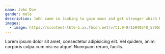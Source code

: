 ```yaml
---
name: John Doe
gender: male
description: John came in looking to gain mass and get stronger which he did in only x weeks.
images:
  - image: https://scontent-lht6-1.xx.fbcdn.net/v/t1.0-9/15940340_570552559799979_9050434426261757501_n.jpg?oh=dd6788e70c93edc23c80a9cf92660535&oe=5900BBD1
---
```

Lorem ipsum dolor sit amet, consectetur adipisicing elit. Vel quidem, animi corporis culpa cum nisi ea atque! Numquam rerum, facilis.
